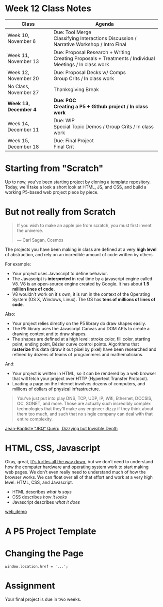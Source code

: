 # Week 12 Class Notes

Class | Agenda
------|-------
Week 10, November 6 | Due: Tool Merge <br> Classifying Interactions Discussion / Narrative Workshop / Intro Final
Week 11, November 13 | Due: Proposal Research + Writing <br> Creating Proposals + Treatments / Individual Meetings / In class work
Week 12, November 20 | Due: Proposal Decks w/ Comps <br> Group Crits / In class work
No Class, November 27 | Thanksgiving Break
**Week 13, December 4** | **Due: POC <br> Creating a P5 + Github project / In class work**
Week 14, December 11 | Due: WIP <br> Special Topic Demos / Group Crits / In class work
Week 15, December 18 | Due: Final Project <br> Final Crit



# Starting from "Scratch"

Up to now, you've been starting project by cloning a template repository. Today, we'll take a look a short look at HTML, JS, and CSS, and build a working P5-based web project piece by piece.


# But not really from Scratch

> If you wish to make an apple pie from scratch, you must first invent the universe.
> 
> — Carl Sagan, Cosmos

The projects you have been making in class are defined at a very **high level** of abstraction, and rely on an incredible amount of code written by others. 

For example:
- Your project uses Javascript to define behavior.
- The Javascript is **interpreted** in real time by a javascript engine called V8. V8 is an open-source engine created by Google. It has about **1.5 million lines of code.**
- V8 wouldn't work on it's own, it is run in the context of the Operating System (OS X, Windows, Linux). The OS has **tens of millions of lines of code**. 

Also:
- Your project relies directly on the P5 library do draw shapes easily.
- The P5 library uses the Javascript Canvas and DOM APIs to create a drawing context and to draw shapes. 
- The shapes are defined at a high level: stroke color, fill color, starting point, ending point, Bézier curve control points. Algorithms that **rasterize** this data (draw it out pixel by pixel) have been researched and refined by dozens of teams of programmers and mathematicians. 

And:
- Your project is written in HTML, so it can be rendered by a web browser that will fetch your project over HTTP (Hypertext Transfer Protocol).
- Loading a page on the Internet involves dozens of computers, and millions of dollars of physical infrastructure.
> You've just put into play DNS, TCP, UDP, IP, Wifi, Ethernet, DOCSIS, OC, SONET, and more. Those are actually such incredibly complex technologies that they'll make any engineer dizzy if they think about them too much, and such that no single company can deal with that entire complexity.

[Jean-Baptiste “JBQ” Quéru, Dizzying but Invisible Depth](https://plus.google.com/+JeanBaptisteQueru/posts/dfydM2Cnepe)


# HTML, CSS, Javascript

Okay, great, [It's turtles all the way down](https://en.wikipedia.org/wiki/Turtles_all_the_way_down), but we don't need to understand how the computer hardware and operating system work to start making web pages. We don't even really need to understand much of how the browser works. We can float over all of that effort and work at a very high level: HTML, CSS, and Javascript.

- HTML describes _what is says_
- CSS describes _how it looks_
- Javascript describes _what it does_

[web_demo](web_demo)


# A P5 Project Template

# Changing the Page

```
window.location.href = '...';
```

# Assignment

Your final project is due in two weeks.
